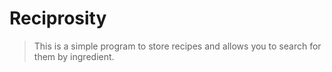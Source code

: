 # Reciprosity
> This is a simple program to store recipes and allows you to search for them by ingredient.
